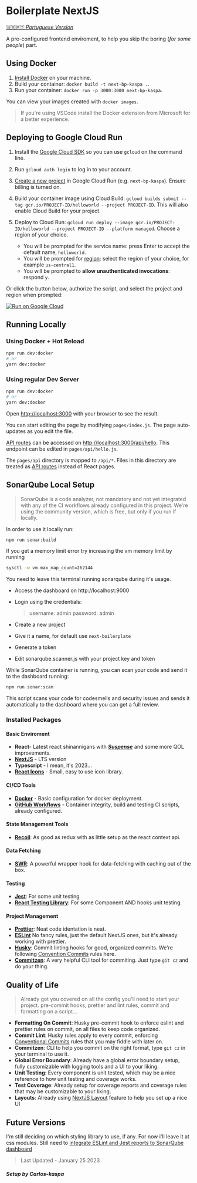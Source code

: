 # Boilerplate NextJS
[🇧🇷🇵🇹 _Portuguese Version_](https://github.com/Carlos-kaspa/boilerplate-nextjs-kaspa/blob/master/README.ptbr.md)

A pre-configured frontend enviroment, to help you skip the boring (_for some people_) part.

## Using Docker

1. [Install Docker](https://docs.docker.com/get-docker/) on your machine.
1. Build your container: `docker build -t next-bp-kaspa .`.
1. Run your container: `docker run -p 3000:3000 next-bp-kaspa`.

You can view your images created with `docker images`.

> If you're using VSCode install the Docker extension from Microsoft for a better experience.

## Deploying to Google Cloud Run

1. Install the [Google Cloud SDK](https://cloud.google.com/sdk/docs/install) so you can use `gcloud` on the command line.
1. Run `gcloud auth login` to log in to your account.
1. [Create a new project](https://cloud.google.com/run/docs/quickstarts/build-and-deploy) in Google Cloud Run (e.g. `next-bp-kaspa`). Ensure billing is turned on.
1. Build your container image using Cloud Build: `gcloud builds submit --tag gcr.io/PROJECT-ID/helloworld --project PROJECT-ID`. This will also enable Cloud Build for your project.
1. Deploy to Cloud Run: `gcloud run deploy --image gcr.io/PROJECT-ID/helloworld --project PROJECT-ID --platform managed`. Choose a region of your choice.

    - You will be prompted for the service name: press Enter to accept the default name, `helloworld`.
    - You will be prompted for [region](https://cloud.google.com/run/docs/quickstarts/build-and-deploy#follow-cloud-run): select the region of your choice, for example `us-central1`.
    - You will be prompted to **allow unauthenticated invocations**: respond `y`.

Or click the button below, authorize the script, and select the project and region when prompted:

[![Run on Google Cloud](https://deploy.cloud.run/button.svg)](https://deploy.cloud.run/?git_repo=https://github.com/vercel/next.js.git&dir=examples/with-docker)

## Running Locally

### Using Docker + Hot Reload

```bash
npm run dev:docker
# or
yarn dev:docker
```

### Using regular Dev Server

```bash
npm run dev:docker
# or
yarn dev:docker
```

Open [http://localhost:3000](http://localhost:3000) with your browser to see the result.

You can start editing the page by modifying `pages/index.js`. The page auto-updates as you edit the file.

[API routes](https://nextjs.org/docs/api-routes/introduction) can be accessed on [http://localhost:3000/api/hello](http://localhost:3000/api/hello). This endpoint can be edited in `pages/api/hello.js`.

The `pages/api` directory is mapped to `/api/*`. Files in this directory are treated as [API routes](https://nextjs.org/docs/api-routes/introduction) instead of React pages.

## SonarQube Local Setup

> SonarQube is a code analyzer, not mandatory and not yet integrated with any of the CI workflows already configured in this project.
> We're using the community version, which is free, but only if you run if locally.

In order to use it locally run:

```bash
npm run sonar:build
```

If you get a memory limit error try increasing the vm memory limit by running

```bash
sysctl -w vm.max_map_count=262144
```

You need to leave this terminal running sonarqube during it's usage.

-   Access the dashboard on http://localhost:9000
-   Login using the credentials:

    > username: admin
    > password: admin

-   Create a new project
-   Give it a name, for default use `next-boilerplate`
-   Generate a token
-   Edit sonarqube.scanner.js with your project key and token

While SonarQube container is running, you can scan your code and send it to the dashboard running:

```bash
npm run sonar:scan
```

This script scans your code for codesmells and security issues and sends it automatically to the dashboard where you can get a full review.

### Installed Packages

#### Basic Enviroment

-   **React**- Latest react shinannigans with [**_Suspense_**](https://17.reactjs.org/docs/concurrent-mode-suspense.html) and some more QOL improvements.
-   **[NextJS](https://nextjs.org/)** - LTS version
-   **Typescript** - I mean, it's 2023...
-   **[React Icons](https://react-icons.github.io/react-icons/)** - Small, easy to use icon library.

#### CI/CD Tools

-   **[Docker](https://react-icons.github.io/react-icons/)** - Basic configuration for docker deployment.
-   **[GitHub Workflows](https://react-icons.github.io/react-icons/)** - Container integrity, build and testing CI scripts, already configured.

#### State Management Tools

-   [**Recoil**](https://recoiljs.org/): As good as redux with as little setup as the react context api.

#### Data Fetching

-   [**SWR**](https://swr.vercel.app/): A powerful wrapper hook for data-fetching with caching out of the box.

#### Testing

-   [**Jest**](https://jestjs.io/): For some unit testing
-   [**React Testing Library**](https://testing-library.com/docs/react-testing-library/intro/): For some Component AND hooks unit testing.

#### Project Management

-   **[Prettier](https://prettier.io/)**: Neat code identation is neat.
-   [**ESLint**](https://nextjs.org/docs/basic-features/eslint) No fancy rules, just the default NextJS ones, but it's already working with prettier.
-   [**Husky**](https://typicode.github.io/husky/#/): Commit linting hooks for good, organized commits. We're following [Convention Commits](https://www.conventionalcommits.org/en/v1.0.0-beta.2/) rules here.
-   **[Commitzen](https://commitizen-tools.github.io/commitizen/)**: A very helpful CLI tool for commiting. Just type `git cz` and do your thing.

## Quality of Life

> Already got you covered on all the config you'll need to start your project.
> pre-commit hooks, prettier and lint rules, commit and formatting on a script...

-   **Formatting On Commit**: Husky pre-commit hook to enforce eslint and prettier rules on commit, on all files to keep code organized.
-   **Commit Lint**: Husky rules apply to every commit, enforcing [Conventional Commits](https://www.conventionalcommits.org/en/v1.0.0-beta.2/) rules that you may fiddle with later on.
-   **Commitzen**: CLI to help you commit on the right format, type `git cz` in your terminal to use it.
-   **Global Error Boundary**: Already have a global error boundary setup, fully customizable with logging tools and a UI to your liking.
-   **Unit Testing**: Every component is unit tested, which may be a nice reference to how unit testing and coverage works.
-   **Test Coverage**: Already setup for coverage reports and coverage rules that may be customizable to your liking.
-   **Layouts**: Already using [NextJS Layout](https://nextjs.org/docs/basic-features/layouts) feature to help you set up a nice UI

## Future Versions

I'm still deciding on which styling library to use, if any. For now i'll leave it at css modules.
Still need to [integrate ESLint and Jest reports to SonarQube dashboard](https://javascript.plainenglish.io/how-to-set-up-sonarqube-locally-on-a-react-typescript-project-ec02cd8e2626)

> Last Updated - January 25 2023

##### Setup by Carlos-kaspa
